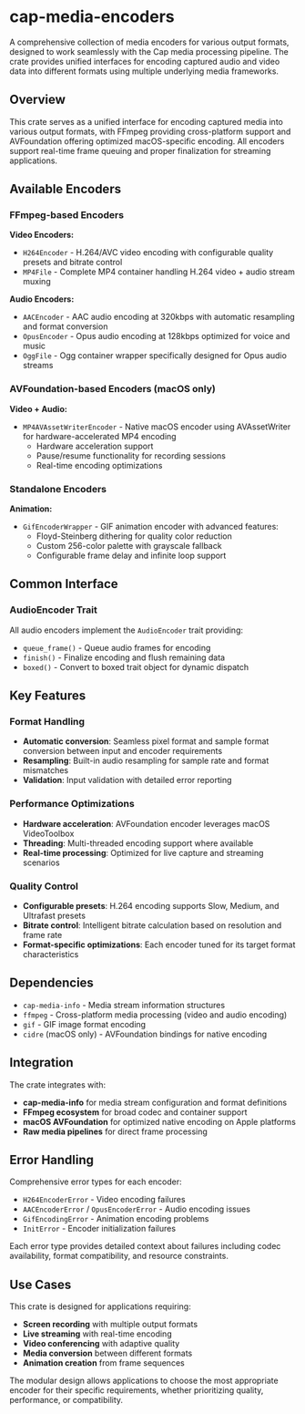 # cap-media-encoders

A comprehensive collection of media encoders for various output formats, designed to work seamlessly with the Cap media processing pipeline. The crate provides unified interfaces for encoding captured audio and video data into different formats using multiple underlying media frameworks.

## Overview

This crate serves as a unified interface for encoding captured media into various output formats, with FFmpeg providing cross-platform support and AVFoundation offering optimized macOS-specific encoding. All encoders support real-time frame queuing and proper finalization for streaming applications.

## Available Encoders

### FFmpeg-based Encoders

**Video Encoders:**
- `H264Encoder` - H.264/AVC video encoding with configurable quality presets and bitrate control
- `MP4File` - Complete MP4 container handling H.264 video + audio stream muxing

**Audio Encoders:**
- `AACEncoder` - AAC audio encoding at 320kbps with automatic resampling and format conversion
- `OpusEncoder` - Opus audio encoding at 128kbps optimized for voice and music
- `OggFile` - Ogg container wrapper specifically designed for Opus audio streams

### AVFoundation-based Encoders (macOS only)

**Video + Audio:**
- `MP4AVAssetWriterEncoder` - Native macOS encoder using AVAssetWriter for hardware-accelerated MP4 encoding
  - Hardware acceleration support
  - Pause/resume functionality for recording sessions
  - Real-time encoding optimizations

### Standalone Encoders

**Animation:**
- `GifEncoderWrapper` - GIF animation encoder with advanced features:
  - Floyd-Steinberg dithering for quality color reduction
  - Custom 256-color palette with grayscale fallback
  - Configurable frame delay and infinite loop support

## Common Interface

### AudioEncoder Trait

All audio encoders implement the `AudioEncoder` trait providing:
- `queue_frame()` - Queue audio frames for encoding
- `finish()` - Finalize encoding and flush remaining data
- `boxed()` - Convert to boxed trait object for dynamic dispatch

## Key Features

### Format Handling
- **Automatic conversion**: Seamless pixel format and sample format conversion between input and encoder requirements
- **Resampling**: Built-in audio resampling for sample rate and format mismatches
- **Validation**: Input validation with detailed error reporting

### Performance Optimizations
- **Hardware acceleration**: AVFoundation encoder leverages macOS VideoToolbox
- **Threading**: Multi-threaded encoding support where available
- **Real-time processing**: Optimized for live capture and streaming scenarios

### Quality Control
- **Configurable presets**: H.264 encoding supports Slow, Medium, and Ultrafast presets
- **Bitrate control**: Intelligent bitrate calculation based on resolution and frame rate
- **Format-specific optimizations**: Each encoder tuned for its target format characteristics

## Dependencies

- `cap-media-info` - Media stream information structures
- `ffmpeg` - Cross-platform media processing (video and audio encoding)
- `gif` - GIF image format encoding
- `cidre` (macOS only) - AVFoundation bindings for native encoding

## Integration

The crate integrates with:
- **cap-media-info** for media stream configuration and format definitions
- **FFmpeg ecosystem** for broad codec and container support
- **macOS AVFoundation** for optimized native encoding on Apple platforms
- **Raw media pipelines** for direct frame processing

## Error Handling

Comprehensive error types for each encoder:
- `H264EncoderError` - Video encoding failures
- `AACEncoderError` / `OpusEncoderError` - Audio encoding issues
- `GifEncodingError` - Animation encoding problems
- `InitError` - Encoder initialization failures

Each error type provides detailed context about failures including codec availability, format compatibility, and resource constraints.

## Use Cases

This crate is designed for applications requiring:
- **Screen recording** with multiple output formats
- **Live streaming** with real-time encoding
- **Video conferencing** with adaptive quality
- **Media conversion** between different formats
- **Animation creation** from frame sequences

The modular design allows applications to choose the most appropriate encoder for their specific requirements, whether prioritizing quality, performance, or compatibility.